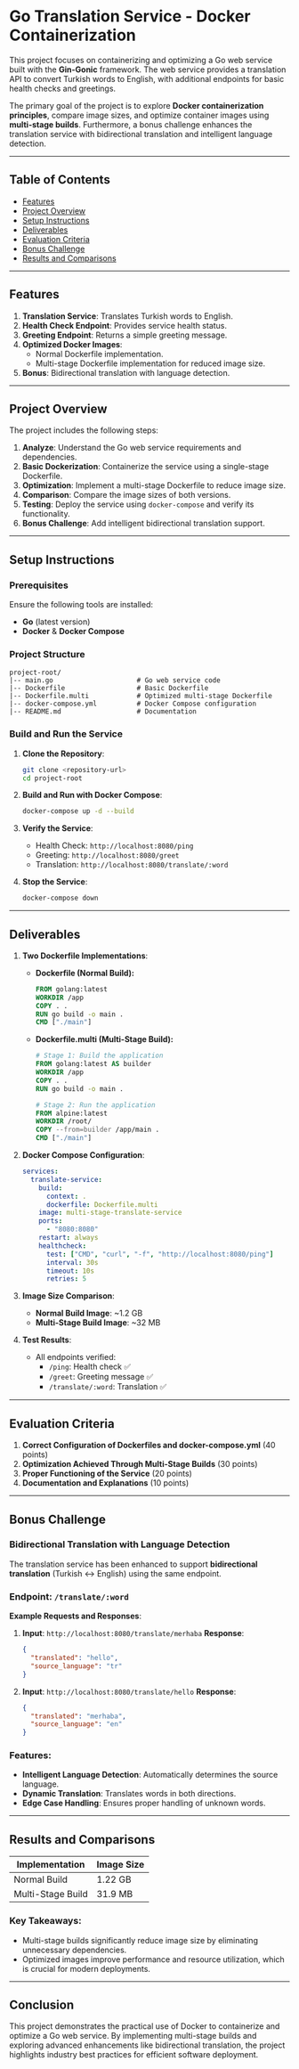 # Go Translation Service - Docker Containerization

This project focuses on containerizing and optimizing a Go web service built with the **Gin-Gonic** framework. The web service provides a translation API to convert Turkish words to English, with additional endpoints for basic health checks and greetings.

The primary goal of the project is to explore **Docker containerization principles**, compare image sizes, and optimize container images using **multi-stage builds**. Furthermore, a bonus challenge enhances the translation service with bidirectional translation and intelligent language detection.

---

## Table of Contents
- [Features](#features)
- [Project Overview](#project-overview)
- [Setup Instructions](#setup-instructions)
- [Deliverables](#deliverables)
- [Evaluation Criteria](#evaluation-criteria)
- [Bonus Challenge](#bonus-challenge)
- [Results and Comparisons](#results-and-comparisons)

---

## Features
1. **Translation Service**: Translates Turkish words to English.
2. **Health Check Endpoint**: Provides service health status.
3. **Greeting Endpoint**: Returns a simple greeting message.
4. **Optimized Docker Images**:
   - Normal Dockerfile implementation.
   - Multi-stage Dockerfile implementation for reduced image size.
5. **Bonus**: Bidirectional translation with language detection.

---

## Project Overview
The project includes the following steps:
1. **Analyze**: Understand the Go web service requirements and dependencies.
2. **Basic Dockerization**: Containerize the service using a single-stage Dockerfile.
3. **Optimization**: Implement a multi-stage Dockerfile to reduce image size.
4. **Comparison**: Compare the image sizes of both versions.
5. **Testing**: Deploy the service using `docker-compose` and verify its functionality.
6. **Bonus Challenge**: Add intelligent bidirectional translation support.

---

## Setup Instructions

### Prerequisites
Ensure the following tools are installed:
- **Go** (latest version)
- **Docker** & **Docker Compose**

### Project Structure
```plaintext
project-root/
|-- main.go                     # Go web service code
|-- Dockerfile                  # Basic Dockerfile
|-- Dockerfile.multi            # Optimized multi-stage Dockerfile
|-- docker-compose.yml          # Docker Compose configuration
|-- README.md                   # Documentation
```

### Build and Run the Service

1. **Clone the Repository**:
   ```bash
   git clone <repository-url>
   cd project-root
   ```

2. **Build and Run with Docker Compose**:
   ```bash
   docker-compose up -d --build
   ```

3. **Verify the Service**:
   - Health Check: `http://localhost:8080/ping`
   - Greeting: `http://localhost:8080/greet`
   - Translation: `http://localhost:8080/translate/:word`

4. **Stop the Service**:
   ```bash
   docker-compose down
   ```

---

## Deliverables

1. **Two Dockerfile Implementations**:
   - **Dockerfile (Normal Build):**
     ```dockerfile
     FROM golang:latest
     WORKDIR /app
     COPY . .
     RUN go build -o main .
     CMD ["./main"]
     ```

   - **Dockerfile.multi (Multi-Stage Build):**
     ```dockerfile
     # Stage 1: Build the application
     FROM golang:latest AS builder
     WORKDIR /app
     COPY . .
     RUN go build -o main .
     
     # Stage 2: Run the application
     FROM alpine:latest
     WORKDIR /root/
     COPY --from=builder /app/main .
     CMD ["./main"]
     ```

2. **Docker Compose Configuration**:
   ```yaml
   services:
     translate-service:
       build:
         context: .
         dockerfile: Dockerfile.multi
       image: multi-stage-translate-service
       ports:
         - "8080:8080"
       restart: always
       healthcheck:
         test: ["CMD", "curl", "-f", "http://localhost:8080/ping"]
         interval: 30s
         timeout: 10s
         retries: 5
   ```

3. **Image Size Comparison**:
   - **Normal Build Image**: ~1.2 GB
   - **Multi-Stage Build Image**: ~32 MB

4. **Test Results**:
   - All endpoints verified:
     - `/ping`: Health check ✅
     - `/greet`: Greeting message ✅
     - `/translate/:word`: Translation ✅

---

## Evaluation Criteria
1. **Correct Configuration of Dockerfiles and docker-compose.yml** (40 points)
2. **Optimization Achieved Through Multi-Stage Builds** (30 points)
3. **Proper Functioning of the Service** (20 points)
4. **Documentation and Explanations** (10 points)

---

## Bonus Challenge

### Bidirectional Translation with Language Detection
The translation service has been enhanced to support **bidirectional translation** (Turkish ↔ English) using the same endpoint.

### Endpoint: `/translate/:word`
**Example Requests and Responses**:

1. **Input**: `http://localhost:8080/translate/merhaba`
   **Response**:
   ```json
   {
     "translated": "hello",
     "source_language": "tr"
   }
   ```

2. **Input**: `http://localhost:8080/translate/hello`
   **Response**:
   ```json
   {
     "translated": "merhaba",
     "source_language": "en"
   }
   ```

### Features:
- **Intelligent Language Detection**: Automatically determines the source language.
- **Dynamic Translation**: Translates words in both directions.
- **Edge Case Handling**: Ensures proper handling of unknown words.

---

## Results and Comparisons
| **Implementation**       | **Image Size** |
|--------------------------|---------------|
| Normal Build             | 1.22 GB       |
| Multi-Stage Build        | 31.9 MB       |

### Key Takeaways:
- Multi-stage builds significantly reduce image size by eliminating unnecessary dependencies.
- Optimized images improve performance and resource utilization, which is crucial for modern deployments.

---

## Conclusion
This project demonstrates the practical use of Docker to containerize and optimize a Go web service. By implementing multi-stage builds and exploring advanced enhancements like bidirectional translation, the project highlights industry best practices for efficient software deployment.
